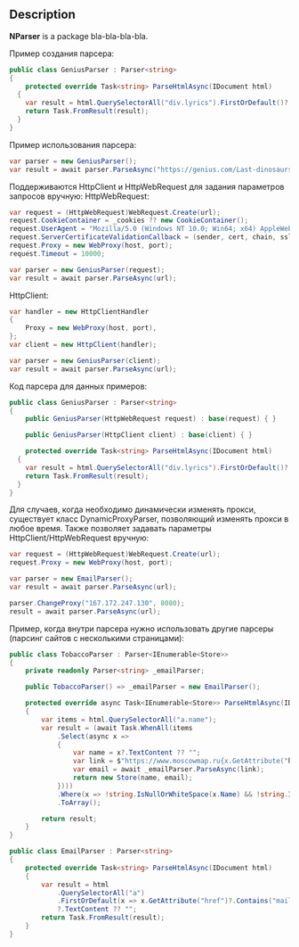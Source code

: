 ## Description
**NParser** is a package bla-bla-bla-bla.

Пример создания парсера:
```c#
public class GeniusParser : Parser<string>
{
	protected override Task<string> ParseHtmlAsync(IDocument html)
  {
    var result = html.QuerySelectorAll("div.lyrics").FirstOrDefault()?.TextContent ?? "";
    return Task.FromResult(result);
  }
}
```

Пример использования парсера:
```c#
var parser = new GeniusParser();
var result = await parser.ParseAsync("https://genius.com/Last-dinosaurs-apollo-lyrics");
```

Поддерживаются HttpClient и HttpWebRequest для задания параметров запросов вручную:
HttpWebRequest:
```c#
var request = (HttpWebRequest)WebRequest.Create(url);
request.CookieContainer = _cookies ?? new CookieContainer();
request.UserAgent = "Mozilla/5.0 (Windows NT 10.0; Win64; x64) AppleWebKit/537.36 (KHTML, like Gecko) Chrome/74.0.3729.169 Safari/537.36";
request.ServerCertificateValidationCallback = (sender, cert, chain, sslPolicyErrors) => true;
request.Proxy = new WebProxy(host, port);
request.Timeout = 10000;

var parser = new GeniusParser(request);
var result = await parser.ParseAsync(url);
```

HttpClient:
```c#
var handler = new HttpClientHandler
{
	Proxy = new WebProxy(host, port),
};
var client = new HttpClient(handler);

var parser = new GeniusParser(client);
var result = await parser.ParseAsync(url);
```

Код парсера для данных примеров:
```c#
public class GeniusParser : Parser<string>
{
	public GeniusParser(HttpWebRequest request) : base(request) { }

	public GeniusParser(HttpClient client) : base(client) { }

	protected override Task<string> ParseHtmlAsync(IDocument html)
  {
    var result = html.QuerySelectorAll("div.lyrics").FirstOrDefault()?.TextContent ?? "";
    return Task.FromResult(result);
  }
}
```

Для случаев, когда необходимо динамически изменять прокси, существует класс DynamicProxyParser, позволяющий изменять прокси в любое время. Также позволяет задавать параметры HttpClient/HttpWebRequest вручную:
```c#
var request = (HttpWebRequest)WebRequest.Create(url);
request.Proxy = new WebProxy(host, port);

var parser = new EmailParser();
var result = await parser.ParseAsync(url);

parser.ChangeProxy("167.172.247.130", 8080);
result = await parser.ParseAsync(url);
```

Пример, когда внутри парсера нужно использовать другие парсеры (парсинг сайтов с несколькими страницами):
```c#
public class TobaccoParser : Parser<IEnumerable<Store>>
{
	private readonly Parser<string> _emailParser;

	public TobaccoParser() => _emailParser = new EmailParser();

	protected override async Task<IEnumerable<Store>> ParseHtmlAsync(IDocument html)
	{
		var items = html.QuerySelectorAll("a.name");
		var result = (await Task.WhenAll(items
			.Select(async x =>
			{
				var name = x?.TextContent ?? "";
				var link = $"https://www.moscowmap.ru{x.GetAttribute("href")}";
				var email = await _emailParser.ParseAsync(link);
				return new Store(name, email);
			})))
			.Where(x => !string.IsNullOrWhiteSpace(x.Name) && !string.IsNullOrWhiteSpace(x.Email))
			.ToArray();

		return result;
	}
}

public class EmailParser : Parser<string>
{
	protected override Task<string> ParseHtmlAsync(IDocument html)
	{
		var result = html
			.QuerySelectorAll("a")
			.FirstOrDefault(x => x.GetAttribute("href")?.Contains("mailto:") == true)
			?.TextContent ?? "";
		return Task.FromResult(result);
	}
}
```
